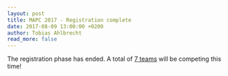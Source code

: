 ```yaml
---
layout: post
title: MAPC 2017 - Registration complete
date: 2017-08-09 13:00:00 +0200
author: Tobias Ahlbrecht
read_more: false
---
```


The registration phase has ended. A total of [7 teams](/2017/#registration) will be competing this time!
